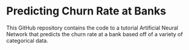  # Predicting Churn Rate at Banks
This GitHub repository contains the code to a tutorial Artificial Neural Network that predicts the churn rate at a bank based off of a variety of categorical data. 
